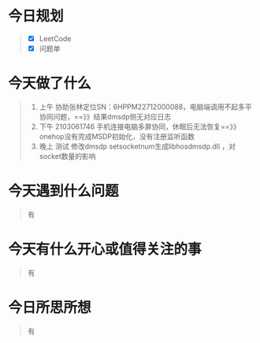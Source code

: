 # 今日规划

> - [X] LeetCode
> - [X] 问题单

# 今天做了什么

> 1. 上午   协助张林定位SN：6HPPM22712000088，电脑端调用不起多平协同问题，==》》结果dmsdp侧无对应日志
> 2. 下午   2103061746 手机连接电脑多屏协同，休眠后无法恢复==》》onehop没有完成MSDP初始化，没有注册监听函数
> 3. 晚上 测试 修改dmsdp setsocketnum生成libhosdmsdp.dll ，对socket数量的影响

# 今天遇到什么问题

> 有

# 今天有什么开心或值得关注的事

> 有

# 今日所思所想

> 有
